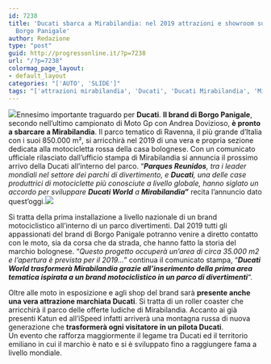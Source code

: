 ```yaml
---
id: 7238
title: 'Ducati sbarca a Mirabilandia: nel 2019 attrazioni e showroom sul brand di
  Borgo Panigale'
author: Redazione
type: "post"
guid: http://progressonline.it/?p=7238
url: "/?p=7238"
colormag_page_layout:
- default_layout
categories: "['AUTO', 'SLIDE']"
tags: "['attrazioni mirabilandia', 'Ducati', 'Ducati Mirabilandia', 'Mirabilandia', 'roller coaster mirabilandia']"
---
```


![](https://progressonline.it/wp-content/uploads/2017/11/1024px-Mirabilandia_13-300x225.jpg)Ennesimo importante traguardo per **Ducati**. **Il brand di Borgo Panigale**, secondo nell’ultimo campionato di Moto Gp con Andrea Dovizioso, **è pronto a sbarcare a Mirabilandia**. Il parco tematico di Ravenna, il più grande d’Italia con i suoi 850.000 m², si arricchirà nel 2019 di una vera e propria sezione dedicata alla motocicletta rossa della casa bolognese. Con un comunicato ufficiale rilasciato dall’ufficio stampa di Mirabilandia si annuncia il prossimo arrivo della Ducati all’interno del parco. “***Parques Reunidos**, tra i leader mondiali nel settore dei parchi di divertimento, e **Ducati**, una delle case produttrici di motociclette più conosciute a livello globale, hanno siglato un accordo per sviluppare **Ducati World** a* ***Mirabilandia*”** recita l’annuncio dato quest’oggi.![](https://progressonline.it/wp-content/uploads/2017/11/Ispeed_Mirabilandia_01-300x225.jpg)

Si tratta della prima installazione a livello nazionale di un brand motociclistico all’interno di un parco divertimenti. Dal 2019 tutti gli appassionati del brand di Borgo Panigale potranno venire a diretto contatto con le moto, sia da corsa che da strada, che hanno fatto la storia del marchio bolognese. “*Questo progetto occuperà un’area di circa 35.000 m2 e l’apertura è prevista per il 2019…*” continua il comunicato stampa, “***Ducati World trasformerà Mirabilandia grazie all’inserimento della prima area tematica ispirata a un brand motociclistico in un parco di divertimenti***“.

Oltre alle moto in esposizione e agli shop del brand sarà **presente anche una vera attrazione marchiata Ducati**. Si tratta di un roller coaster che arricchirà il parco delle offerte ludiche di Mirabilandia. Accanto ai già presenti Katun ed all’iSpeed infatti arriverà una montagna russa di nuova generazione che **trasformerà ogni visitatore in un pilota Ducati**.  
Un evento che rafforza maggiormente il legame tra Ducati ed il territorio emiliano in cui il marchio è nato e si è sviluppato fino a raggiungere fama a livello mondiale.